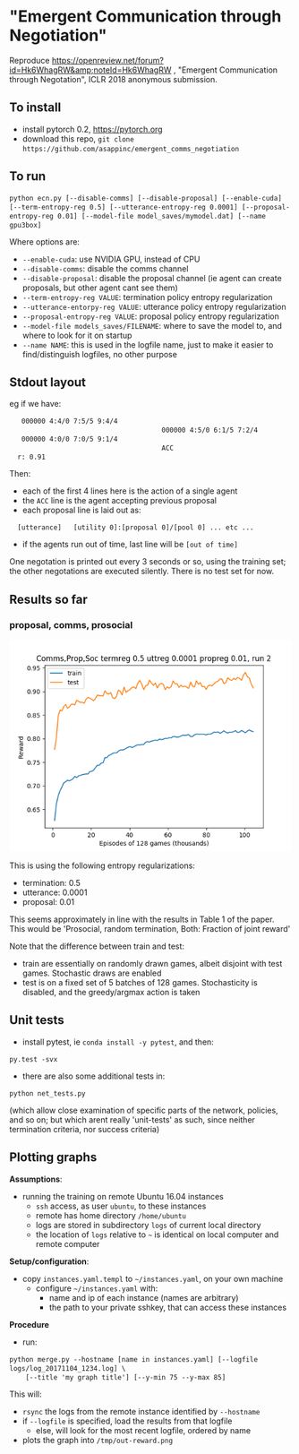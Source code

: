 # "Emergent Communication through Negotiation"

Reproduce https://openreview.net/forum?id=Hk6WhagRW&amp;noteId=Hk6WhagRW , "Emergent Communication through Negotation", ICLR 2018 anonymous submission.

## To install

- install pytorch 0.2, https://pytorch.org
- download this repo, `git clone https://github.com/asappinc/emergent_comms_negotiation`

## To run

```
python ecn.py [--disable-comms] [--disable-proposal] [--enable-cuda] [--term-entropy-reg 0.5] [--utterance-entropy-reg 0.0001] [--proposal-entropy-reg 0.01] [--model-file model_saves/mymodel.dat] [--name gpu3box]
```

Where options are:
- `--enable-cuda`: use NVIDIA GPU, instead of CPU
- `--disable-comms`: disable the comms channel
- `--disable-proposal`: disable the proposal channel (ie agent can create proposals, but other agent cant see them)
- `--term-entropy-reg VALUE`: termination policy entropy regularization
- `--utterance-entorpy-reg VALUE`: utterance policy entropy regularization
- `--proposal-entropy-reg VALUE`: proposal policy entropy regularization
- `--model-file models_saves/FILENAME`: where to save the model to, and where to look for it on startup
- `--name NAME`: this is used in the logfile name, just to make it easier to find/distinguish logfiles, no other purpose

## Stdout layout

eg if we have:
```
   000000 4:4/0 7:5/5 9:4/4
                                      000000 4:5/0 6:1/5 7:2/4
   000000 4:0/0 7:0/5 9:1/4
                                      ACC
  r: 0.91
```

Then:
- each of the first 4 lines here is the action of a single agent
- the `ACC` line is the agent accepting previous proposal
- each proposal line is laid out as:
```
  [utterance]   [utility 0]:[proposal 0]/[pool 0] ... etc ...
```
- if the agents run out of time, last line will be `[out of time]`

One negotation is printed out every 3 seconds or so, using the training set; the other negotations are executed silently.  There is no test set for now.

## Results so far

### proposal, comms, prosocial

<img src="images/v030_comms_social_prop_termreg0_5_uttreg0_0001_propreg0_01_run2.png?raw=true" width="800" />

This is using the following entropy regularizations:
- termination: 0.5
- utterance: 0.0001
- proposal: 0.01

This seems approximately in line with the results in Table 1 of the paper. This would be 'Prosocial, random termination, Both: Fraction of joint reward'

Note that the difference between train and test:
- train are essentially on randomly drawn games, albeit disjoint with test games. Stochastic draws are enabled
- test is on a fixed set of 5 batches of 128 games. Stochasticity is disabled, and the greedy/argmax action is taken

## Unit tests

- install pytest, ie `conda install -y pytest`, and then:
```
py.test -svx
```
- there are also some additional tests in:
```
python net_tests.py
```
(which allow close examination of specific parts of the network, policies, and so on; but which arent really 'unit-tests' as such, since neither termination criteria, nor success criteria)

## Plotting graphs

__Assumptions__:
- running the training on remote Ubuntu 16.04 instances
  - `ssh` access, as user `ubuntu`, to these instances
  - remote has home directory `/home/ubuntu`
  - logs are stored in subdirectory `logs` of current local directory
  - the location of `logs` relative to `~` is identical on local computer and remote computer

__Setup/configuration__:
- copy `instances.yaml.templ` to `~/instances.yaml`, on your own machine
  - configure `~/instances.yaml` with:
    - name and ip of each instance (names are arbitrary)
    - the path to your private sshkey, that can access these instances

__Procedure__
- run:
```
python merge.py --hostname [name in instances.yaml] [--logfile logs/log_20171104_1234.log] \
    [--title 'my graph title'] [--y-min 75 --y-max 85]
```

This will:
- `rsync` the logs from the remote instance identified by `--hostname`
- if `--logfile` is specified, load the results from that logfile
  - else, will look for the most recent logfile, ordered by name
- plots the graph into `/tmp/out-reward.png`
